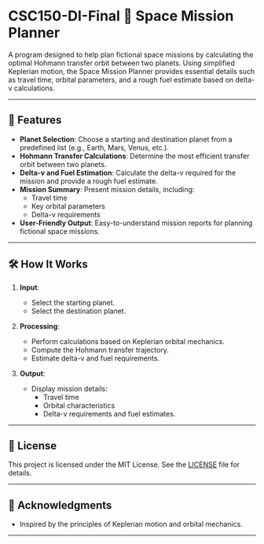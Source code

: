 # CSC150-DI-Final 🚀 Space Mission Planner

A program designed to help plan fictional space missions by calculating the optimal Hohmann transfer orbit between two planets. Using simplified Keplerian motion, the Space Mission Planner provides essential details such as travel time, orbital parameters, and a rough fuel estimate based on delta-v calculations.

---

## 🌌 Features

- **Planet Selection**: Choose a starting and destination planet from a predefined list (e.g., Earth, Mars, Venus, etc.).
- **Hohmann Transfer Calculations**: Determine the most efficient transfer orbit between two planets.
- **Delta-v and Fuel Estimation**: Calculate the delta-v required for the mission and provide a rough fuel estimate.
- **Mission Summary**: Present mission details, including:
  - Travel time
  - Key orbital parameters
  - Delta-v requirements
- **User-Friendly Output**: Easy-to-understand mission reports for planning fictional space missions.

---

## 🛠️ How It Works

1. **Input**:
   - Select the starting planet.
   - Select the destination planet.

2. **Processing**:
   - Perform calculations based on Keplerian orbital mechanics.
   - Compute the Hohmann transfer trajectory.
   - Estimate delta-v and fuel requirements.

3. **Output**:
   - Display mission details:
     - Travel time
     - Orbital characteristics
     - Delta-v requirements and fuel estimates.

---

## 📄 License

This project is licensed under the MIT License. See the [LICENSE](LICENSE) file for details.

---

## 🌟 Acknowledgments

- Inspired by the principles of Keplerian motion and orbital mechanics.

---
